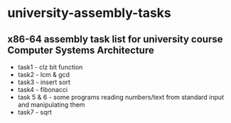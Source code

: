 # university-assembly-tasks
## x86-64 assembly task list for university course Computer Systems Architecture
* task1 - clz bit function
* task2 - lcm & gcd
* task3 - insert sort
* task4 - fibonacci
* task 5 & 6 - some programs reading numbers/text from standard input and manipulating them
* task7 - sqrt
